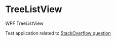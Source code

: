 # TreeListView
WPF TreeListView

Test application related to [StackOverflow question](http://stackoverflow.com/questions/39254258/treeview-with-columns-slow)
